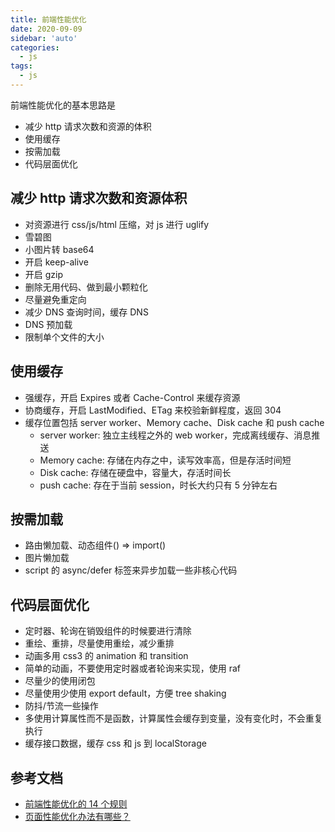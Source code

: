 ```yaml
---
title: 前端性能优化
date: 2020-09-09
sidebar: 'auto'
categories:
  - js
tags:
  - js
---
```


前端性能优化的基本思路是

- 减少 http 请求次数和资源的体积
- 使用缓存
- 按需加载
- 代码层面优化

## 减少 http 请求次数和资源体积

- 对资源进行 css/js/html 压缩，对 js 进行 uglify
- 雪碧图
- 小图片转 base64
- 开启 keep-alive
- 开启 gzip
- 删除无用代码、做到最小颗粒化
- 尽量避免重定向
- 减少 DNS 查询时间，缓存 DNS
- DNS 预加载
- 限制单个文件的大小

## 使用缓存

- 强缓存，开启 Expires 或者 Cache-Control 来缓存资源
- 协商缓存，开启 LastModified、ETag 来校验新鲜程度，返回 304
- 缓存位置包括 server worker、Memory cache、Disk cache 和 push cache
  - server worker: 独立主线程之外的 web worker，完成离线缓存、消息推送
  - Memory cache: 存储在内存之中，读写效率高，但是存活时间短
  - Disk cache: 存储在硬盘中，容量大，存活时间长
  - push cache: 存在于当前 session，时长大约只有 5 分钟左右

## 按需加载

- 路由懒加载、动态组件() => import()
- 图片懒加载
- script 的 async/defer 标签来异步加载一些非核心代码

## 代码层面优化

- 定时器、轮询在销毁组件的时候要进行清除
- 重绘、重排，尽量使用重绘，减少重排
- 动画多用 css3 的 animation 和 transition
- 简单的动画，不要使用定时器或者轮询来实现，使用 raf
- 尽量少的使用闭包
- 尽量使用少使用 export default，方便 tree shaking
- 防抖/节流一些操作
- 多使用计算属性而不是函数，计算属性会缓存到变量，没有变化时，不会重复执行
- 缓存接口数据，缓存 css 和 js 到 localStorage

## 参考文档

- [前端性能优化的 14 个规则](https://www.jianshu.com/p/569715920cd8)
- [页面性能优化办法有哪些？](https://segmentfault.com/a/1190000016745587)
